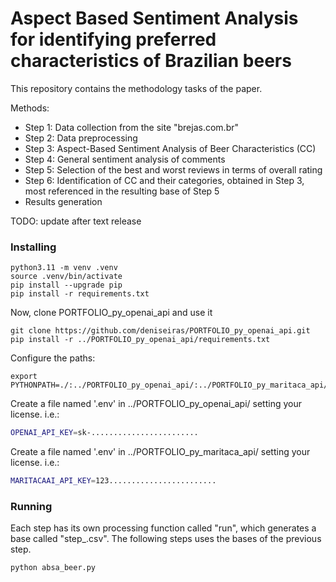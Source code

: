# Aspect Based Sentiment Analysis for identifying preferred characteristics of Brazilian beers

This repository contains the methodology tasks of the paper.

Methods:

- Step 1: Data collection from the site "brejas.com.br"
- Step 2: Data preprocessing
- Step 3: Aspect-Based Sentiment Analysis of Beer Characteristics (CC)
- Step 4: General sentiment analysis of comments
- Step 5: Selection of the best and worst reviews in terms of overall rating
- Step 6: Identification of CC and their categories, obtained in Step 3, most referenced in the resulting base of Step 5
- Results generation

TODO: update after text release

### Installing

~~~
python3.11 -m venv .venv
source .venv/bin/activate
pip install --upgrade pip
pip install -r requirements.txt
~~~

Now, clone PORTFOLIO_py_openai_api and use it
~~~
git clone https://github.com/deniseiras/PORTFOLIO_py_openai_api.git
pip install -r ../PORTFOLIO_py_openai_api/requirements.txt
~~~

Configure the paths:
~~~
export PYTHONPATH=./:../PORTFOLIO_py_openai_api/:../PORTFOLIO_py_maritaca_api/
~~~

Create a file named '.env' in ../PORTFOLIO_py_openai_api/ setting your license. i.e.:

~~~bash
OPENAI_API_KEY=sk-........................
~~~

Create a file named '.env' in ../PORTFOLIO_py_maritaca_api/ setting your license. i.e.:

~~~bash
MARITACAAI_API_KEY=123........................
~~~

### Running

Each step has its own processing function called "run", which generates a base called "step_<number>.csv". The following steps uses the bases of the previous step.

~~~
python absa_beer.py 
~~~
